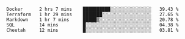 <!--START_SECTION:waka-->
```text
Docker      2 hrs 7 mins    ██████████░░░░░░░░░░░░░░░   39.43 % 
Terraform   1 hr 29 mins    ███████░░░░░░░░░░░░░░░░░░   27.65 % 
Markdown    1 hr 7 mins     █████▒░░░░░░░░░░░░░░░░░░░   20.78 % 
SQL         14 mins         █░░░░░░░░░░░░░░░░░░░░░░░░   04.38 % 
Cheetah     12 mins         █░░░░░░░░░░░░░░░░░░░░░░░░   03.81 % 
```
<!--END_SECTION:waka-->